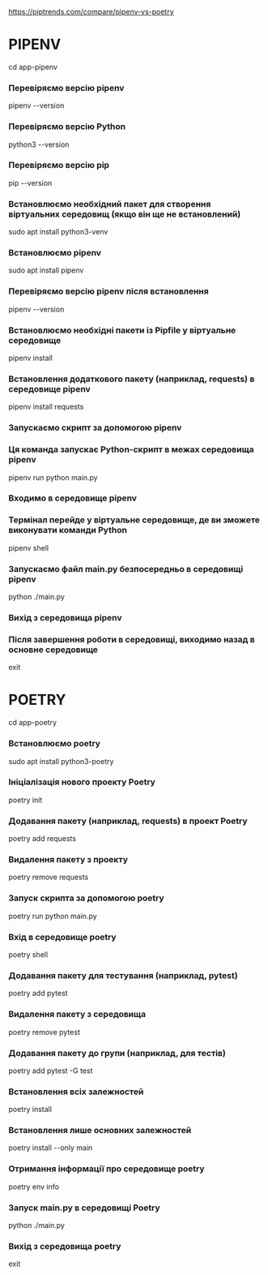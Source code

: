 https://piptrends.com/compare/pipenv-vs-poetry

# PIPENV

cd app-pipenv 

### Перевіряємо версію pipenv
pipenv --version

### Перевіряємо версію Python
python3 --version
### Перевіряємо версію pip
pip --version

### Встановлюємо необхідний пакет для створення віртуальних середовищ (якщо він ще не встановлений)
sudo apt install python3-venv

### Встановлюємо pipenv
sudo apt install pipenv

### Перевіряємо версію pipenv після встановлення
pipenv --version

### Встановлюємо необхідні пакети із Pipfile у віртуальне середовище
pipenv install

### Встановлення додаткового пакету (наприклад, requests) в середовище pipenv
pipenv install requests

### Запускаємо скрипт за допомогою pipenv
### Ця команда запускає Python-скрипт в межах середовища pipenv
pipenv run python main.py

### Входимо в середовище pipenv
### Термінал перейде у віртуальне середовище, де ви зможете виконувати команди Python
pipenv shell

### Запускаємо файл main.py безпосередньо в середовищі pipenv
python ./main.py

### Вихід з середовища pipenv
### Після завершення роботи в середовищі, виходимо назад в основне середовище
exit


# POETRY

cd app-poetry

### Встановлюємо poetry
sudo apt install python3-poetry

### Ініціалізація нового проекту Poetry
poetry init

### Додавання пакету (наприклад, requests) в проект Poetry
poetry add requests

### Видалення пакету з проекту
poetry remove requests

### Запуск скрипта за допомогою poetry
poetry run python main.py

### Вхід в середовище poetry
poetry shell

### Додавання пакету для тестування (наприклад, pytest)
poetry add pytest

### Видалення пакету з середовища
poetry remove pytest

### Додавання пакету до групи (наприклад, для тестів)
poetry add pytest -G test

### Встановлення всіх залежностей
poetry install

### Встановлення лише основних залежностей
poetry install --only main

### Отримання інформації про середовище poetry
poetry env info

### Запуск main.py в середовищі Poetry
python ./main.py

### Вихід з середовища poetry
exit